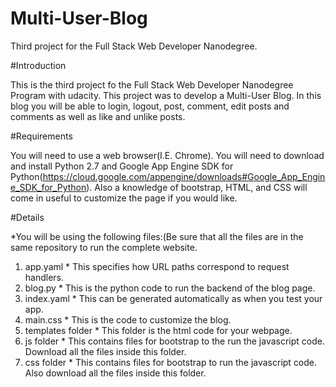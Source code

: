 # Multi-User-Blog

Third project for the Full Stack Web Developer Nanodegree.

#Introduction

This is the third project fo the Full Stack Web Developer Nanodegree Program with udacity. This project was to develop a Multi-User Blog.  In this blog you will be able to login, logout, post, comment, edit posts and comments as well as like and unlike posts.

#Requirements

You will need to use a web browser(I.E. Chrome).  You will need to download and install Python 2.7 and Google App Engine SDK for Python(https://cloud.google.com/appengine/downloads#Google_App_Engine_SDK_for_Python).  Also a knowledge of bootstrap, HTML, and CSS will come in useful to customize the page if you would like.

#Details

*You will be using the following files:(Be sure that all the files are in the same repository to run the complete website.
  1. app.yaml
    * This specifies how URL paths correspond to request handlers.
  2. blog.py
    * This is the python code to run the backend of the blog page.
  3. index.yaml
    * This can be generated automatically as when you test your app.    
  4. main.css
    * This is the code to customize the blog.
  5. templates folder
    * This folder is the html code for your webpage.
  6. js folder
    * This contains files for bootstrap to the run the javascript code.  Download all the files inside this folder.
  7. css folder
    * This contains files for bootstrap to run the javascript code.  Also download all the files inside this folder.
  

